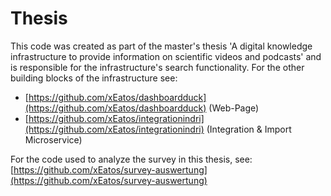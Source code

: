 # Thesis
This code was created as part of the master's thesis 'A digital knowledge infrastructure to provide information on scientific videos and podcasts' and is responsible for the infrastructure's search functionality.
For the other building blocks of the infrastructure see:
 -  [https://github.com/xEatos/dashboardduck](https://github.com/xEatos/dashboardduck) (Web-Page)
 -  [https://github.com/xEatos/integrationindri](https://github.com/xEatos/integrationindri) (Integration & Import Microservice)

For the code used to analyze the survey in this thesis, see: [https://github.com/xEatos/survey-auswertung](https://github.com/xEatos/survey-auswertung)

<!-- If you would like to cite this work:
```
@article{stehr_digitale_2025,
	title = {Eine digitale {Wissensinfrastruktur} zur {Bereitstellung} von {Informationen} über wissenschaftliche {Videos} und {Podcasts}},
	url = {https://repo.uni-hannover.de/handle/123456789/19141},
	doi = {10.15488/18996},
	language = {ger},
	urldate = {2025-04-29},
	author = {Stehr, Niklas},
	month = apr,
	year = {2025},
	note = {Publisher: Hannover : Gottfried Wilhelm Leibniz Universität},
}
``` -->
